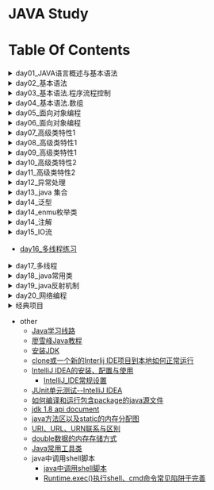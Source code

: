 JAVA Study
==

# Table Of Contents
<details>
<summary>day01_JAVA语言概述与基本语法</summary>

* [day01_JAVA语言概述与基本语法](./day01/README.md "day01")
    * [JAVA语言概述](./day01/README.md#JAVA语言概述)
        * [java语言特点](./day01/README.md#java语言特点)
        * [java两种核心机制](./day01/README.md#java两种核心机制)
        * [.java源文件要求](./day01/README.md#java源文件要求)
        * [javadoc生成文档说明](./day01/README.md#javadoc生成文档说明)
    * [关键字](./day01/README.md#关键字)
        * [定义数据类型的关键字](./day01/README.md#定义数据类型的关键字)
        * [定义数据类型值的关键字](./day01/README.md#定义数据类型值的关键字)
        * [定义流程控制的关键字](./day01/README.md#定义流程控制的关键字)
        * [定义权限修饰符的关键字](./day01/README.md#定义权限修饰符的关键字)
        * [定义类、函数、变量修饰符的关键字](./day01/README.md#定义类函数变量修饰符的关键字)
        * [定义类与类之间关系的关键字](./day01/README.md#定义类与类之间关系的关键字)
        * [定义建立实例及引用实例，判断实例的关键字](./day01/README.md#定义建立实例及引用实例判断实例的关键字)
        * [异常处理的关键字](./day01/README.md#异常处理的关键字)
        * [用于包的关键字](./day01/README.md#用于包的关键字)
        * [其他修饰符关键字](./day01/README.md#其他修饰符关键字)
        * [保留字](./day01/README.md#保留字)
    * [标识符](./day01/README.md#标识符)
        * [合法标识符规则](./day01/README.md#合法标识符规则)
    * [Java中名称命名规范](./day01/README.md#Java中名称命名规范)
    * [java中变量的声明与使用](./day01/README.md#java中变量的声明与使用)
        * [变量](./day01/README.md#变量)
        * [程序的执行过程](./day01/README.md#程序的执行过程)
        * [变量的分类](./day01/README.md#变量的分类)
            * [整数类型](./day01/README.md#整数类型)
            * [浮点型](./day01/README.md#浮点型)
            * [字符类型](./day01/README.md#字符类型)
            * [布尔类型boolean](./day01/README.md#布尔类型boolean)
        * [变量之间的运算](./day01/README.md#变量之间的运算)
    * [4种整数表达方式](./day01/README.md#4种整数表达方式)
    * [原码、反码、补码](./day01/README.md#原码反码补码)
    * [进制之间转换](./day01/README.md#进制之间转换)
        * [十进制转其它进制内置方法](./day01/README.md#十进制转其它进制内置方法)
    * [编码与字符集](./day01/README.md#编码与字符集)
        * [ASCII编码](./day01/README.md#ASCII编码)
        * [Unicode编码](./day01/README.md#Unicode编码)
            * [UTF-8](./day01/README.md#UTF-8)
</details>

<details>
<summary>day02_基本语法</summary>

* [day02_基本语法](./day02/README.md "day02")
    * [运算符](./day02/README.md#运算符)
        * [算术运算](./day02/README.md#算术运算)
            * [取模(取余数)：%](./day02/README.md#取模取余数)
            * [自增](./day02/README.md#自增)
            * [自减](./day02/README.md#自减)
            * [算术运算符的注意问题](./day02/README.md#算术运算符的注意问题)
            * [算术运算示例](./day02/README.md#算术运算示例)
        * [赋值运算符](./day02/README.md#赋值运算符)
        * [比较运算符](./day02/README.md#比较运算符)
        * [逻辑运算符](./day02/README.md#逻辑运算符)
            * [逻辑运算符对比示例](./day02/README.md#逻辑运算符对比示例)
        * [位运算符](./day02/README.md#位运算符)
            * [位运算符细节](./day02/README.md#位运算符细节)
            * [位运算应用例子](./day02/README.md#位运算应用例子)
        * [三元运算符](./day02/README.md#三元运算符)
        * [运算符的优先级](./day02/README.md#运算符的优先级)
    * [10进制数转以16进制格式打印出来](./day02/README.md#10进制数转以16进制格式打印出来)

</details>


<details>
<summary>day03_基本语法.程序流程控制</summary>

* [day03_基本语法.程序流程控制.循环结构](./day03/README.md "day03")
    * [程序流程控制](./day03/README.md#程序流程控制)
        * [结构类型](./day03/README.md#结构类型)
            * 顺序结构
            * 分支结构
            * 循环结构
    * [分支结构](./day03/README.md#分支结构)
        * [if-else](./day03/README.md#if-else)
        * [switch-case](./day03/README.md#switch-case)
            * [switch-case规则](./day03/README.md#switch-case规则)
    * [循环结构](./day03/README.md#循环结构)
        * [for循环](./day03/README.md#for循环)
        * [while](./day03/README.md#while)
        * [do-while](./day03/README.md#do-while)
        * [特殊流程控制break](./day03/README.md#特殊流程控制break)
            * break语句用于终止某个语句块的执行
            * [break语句出现在多层，嵌套的语句块中时，可以通过标签指明要终止的是哪一层语句块](./day03/README.md#break语句出现在多层嵌套的语句块中时可以通过标签指明要终止的是哪一层语句块)
        * [continue特殊控制](./day03/README.md#continue特殊控制)
        * [return](./day03/README.md#return)
        * [break, continue, return特殊流程控制说明](./day03/README.md#break-continue-return特殊流程控制说明)
</details>


<details>
<summary>day04_基本语法.数组</summary>

* [day04_基本语法.数组](./day04/README.md "day04")
    * [数组](./day04/README.md#数组)
    * [数组声明与初始化](./day04/README.md#数组声明与初始化)
    * [数组元素的默认值](./day04/README.md#数组元素的默认值)
    * [java数据的内存基本结构](./day04/README.md#java数据的内存基本结构)
    * [多维数组](./day04/README.md#多维数组)
        * [数组的不同书写格式](./day04/README.md#数组的不同书写格式)
        * [混合数据类型数组](./day04/README.md#混合数据类型数组)
        
    
</details>


<details>
<summary>day05_面向对象编程</summary>

* [day05_面向对象编程](./day05/README.md "day05")
    * [学习面向对象内容的三条主线](./day05/README.md#学习面向对象内容的三条主线)
    * [面向对象与面向过程](./day05/README.md#面向对象与面向过程)
    * [面向对象的思想概述](./day05/README.md#面向对象的思想概述)
    * [class类结构](./day05/README.md#class类结构)
        * [类的成员构成示例1](./day05/README.md#类的成员构成示例1)
        * [类的成员构成示例2](./day05/README.md#类的成员构成示例2)
    * [创建java自定义类](./day05/README.md#创建java自定义类)
        * [类的成员之一：属性](./day05/README.md#类的成员之一：属性)
        * [类中变量分类：成员变量与局部变量](./day05/README.md#类中变量分类成员变量与局部变量)
        * [类的成员之二：方法](./day05/README.md#类的成员之二方法)
        * [对象的创建和使用](./day05/README.md#对象的创建和使用)
        * [类的访问机制](./day05/README.md#类的访问机制)
        * [方法(method)](./day05/README.md#方法method)
            * 方法的调用
        * [方法的重载](./day05/README.md#方法的重载)
        * [可变个数的形参](./day05/README.md#可变个数的形参)
    * [内存划分的结构](./day05/README.md#内存划分的结构)
    * [方法的参数传递](./day05/README.md#方法的参数传递)
    * [面向对象特征之一：封装和隐藏](./day05/README.md#面向对象特征之一封装和隐藏)
        * [信息的封装和隐藏](./day05/README.md#信息的封装和隐藏)
        
</details>

<details>
<summary>day06_面向对象编程</summary>

* [day06_面向对象编程](./day06/README.md "day06")
    * [类的成员之三：构造器(构造方法)](./day06/README.md#类的成员之三构造器构造方法)
        * [构造器的特征](./day06/README.md#构造器的特征)
        * [构造器的作用](./day06/README.md#构造器的作用)
        * [构造器语法格式](./day06/README.md#构造器语法格式)
        * [构造器规则](./day06/README.md#构造器规则)
    * [构造器重载](./day06/README.md#构造器重载)

</details>

<details>
<summary>day07_高级类特性1</summary>

* [day07_高级类特性1](./day07/README.md "day07")
    * [关键字--this](./day07/README.md#关键字--this)
        * [this作用](./day07/README.md#this作用)
        * [this关键字使用注意事项](./day07/README.md#this关键字使用注意事项)
    * [JavaBean](./day07/README.md#JavaBean)
    * [UML图表示类方法](./day07/README.md#UML图表示类方法)
    * [关键字--package](./day07/README.md#关键字--package)
        * [package的使用](./day07/README.md#package的使用)
    * [关键字--import](./day07/README.md#关键字--import)
        * [import语句使用注意事项](./day07/README.md#import语句使用注意事项)
    * [JDK主要的包介绍](./day07/README.md#JDK主要的包介绍)
    * [面向对象特征之二：继承](./day07/README.md#面向对象特征之二继承)
        * [继承基本概念](./day07/README.md#继承基本概念)
        * [继承的作用](./day07/README.md#继承的作用)
        * [继承的规则](./day07/README.md#继承的规则)
    * [方法的重写(overrides)](./day07/README.md#方法的重写overrides)
        * [定义](./day07/README.md#定义)
        * [方法重写规则](./day07/README.md#方法重写规则)
    * [方法重写与方法重载的区别](./day07/README.md#方法重写与方法重载的区别)
</details>


<details>
<summary>day08_高级类特性1</summary>

* [day08_高级类特性1](./day08/README.md "day08")
    * [四种访问权限修饰符](./day08/README.md#四种访问权限修饰符)
    * [super关键字](./day08/README.md#super关键字)
        * [调用父类的构造器](./day08/README.md#调用父类的构造器)
    * [this和super的区别](./day08/README.md#this和super的区别)
        * [super父类与子类的内存结构](./day08/README.md#super父类与子类的内存结构)
        * [子类对象实例化的过程及内存结构](./day08/README.md#子类对象实例化的过程及内存结构)
    * [面向对象特征之三：多态性](./day08/README.md#面向对象特征之三多态性)
        * [虚拟方法调用(Virtual method invocation)](./day08/README.md#虚拟方法调用Virtual-method-invocation)
        * [子类继承父类](./day08/README.md#子类继承父类)
    * [instanceof操作符](./day08/README.md#instanceof操作符)
    * [对象类型转换(Casting)](./day08/README.md#对象类型转换Casting)
    * [Object类](./day08/README.md#Object类)
        * [Object类中的主要方法](./day08/README.md#Object类中的主要方法)
    * [==操作符与equals方法](./day08/README.md#操作符与equals方法)
    
</details>


<details>
<summary>day09_高级类特性1</summary>

* [day09_高级类特性1](./day09/README.md "day09")
    * [toString()方法](./day09/README.md#toString方法)
    * [包装类(Wrapper)](./day09/README.md#包装类Wrapper)
        * [基本数据类型、包装类、String类三者之间的互转](./day09/README.md#基本数据类型包装类String类三者之间的互转)
    * [static关键字](./day09/README.md#static关键字)
        * [类属性、类方法的设计思想](./day09/README.md#类属性类方法的设计思想)
        
</details>


<details>
<summary>day10_高级类特性2</summary>

* [day10_高级类特性2](./day10/README.md "day10")
    * [单例设计模式(Singleton)](./day10/README.md#单例设计模式Singleton)
        * [单例的实现](./day10/README.md#单例的实现)
    * [main方法](./day10/README.md#main方法)
    * [类的成员之四：初始化块](./day10/README.md#类的成员之四初始化块)
        * [代码块分类：static代码块、非satic代码块](./day10/README.md#代码块分类)
    * [final关键字](./day10/README.md#final关键字)
    * [抽象类(abstract class)](./day10/README.md#抽象类abstract-class)
    * [模板方法设计模式(TemplateMethod)](./day10/README.md#模板方法设计模式TemplateMethod)
    * [interfacer接口](./day10/README.md#interfacer接口)
        * [接口用法总结](./day10/README.md#接口用法总结)
</details>


<details>
<summary>day11_高级类特性2</summary>

* [day11_高级类特性2](./day11/README.md "day11")
    * [工厂方法设计模式(factory method)](./day11/README.md#工厂方法设计模式factory-method)
        * 概述
        * [应用场景](./day11/README.md#应用场景)
        * [示例](./day11/README.md#工厂方法设计模式示例)
        * [工厂方法设计总结](./day11/README.md#工厂方法设计总结)
    * [代理模式(proxy)](./day11/README.md#代理模式(proxy))
        * 概述(./day11/README.md#)
        * [示例](./day11/README.md#示例)
    * [接口和抽象类的关系](./day11/README.md#)
    * [类的成员之五：内部类](./day11/README.md#类的成员之五内部类)
        * [内部类示例](./day11/README.md#内部类示例)
    * [匿名内部类](./day11/README.md#匿名内部类)
        * [匿名内部示例](./day11/README.md#匿名内部示例)

</details>


<details>
<summary>day12_异常处理</summary>

* [day12_异常处理](./day12/README.md "day12")
    * [异常的定义](./day12/README.md#异常的定义)
        * [分类](./day12/README.md#分类)
        * Exception
        * 异常解决方法
        * [异常特点](./day12/README.md#异常特点)
        * [java异常类层次](./day12/README.md#java异常类层次)
        * [异常、错误 示例](./day12/README.md#示例)
    * [异常处理机制](./day12/README.md#异常处理机制)
        * [如何处理异常](./day12/README.md#如何处理异常)
    * [异常处理方式一：抓取异常](./day12/README.md#异常处理方式一抓取异常)
        * [注意](./day12/README.md#注意)
    * [异常处理方式二：声明抛出异常](./day12/README.md#异常处理方式二声明抛出异常)
        * [重写方法声明抛出异常的原则](./day12/README.md#重写方法声明抛出异常的原则)
    * [手动抛出异常](./day12/README.md#手动抛出异常)
    * [自定义异常类](./day12/README.md#自定义异常类)
    * [异常处理小结](./day12/README.md#异常处理小结)
        * [java异常处理模型：抓抛模型](./day12/README.md#java异常处理模型抓抛模型)
        * [异常处理5个关键字](./day12/README.md#异常处理5个关键字)
    * 其他
        * [java对象在内存中的结构](./day12/README.md#java对象在内存中的结构)
</details>


<details>
<summary>day13_java 集合</summary>

* [day13_java 集合](./day13/README.md "day13")
    * [java集合概述](./day13/README.md#java集合概述)
        * [Collection接口继承树](./day13/README.md#Collection接口继承树)
        * [Map接口继承树](./day13/README.md#Map接口继承树)
    * [Collection接口](./day13/README.md#Collection接口)
        * [Collection接口方法](./day13/README.md#Collection接口方法)
        * [使用Iterator接口遍历集合元素](./day13/README.md#使用Iterator接口遍历集合元素)
        * [for增强版遍历集合元素--foreach](./day13/README.md#for增强版遍历集合元素--foreach)
    * [List接口](./day13/README.md#List接口)
        * [List接口实现类之一：ArrayList](./day13/README.md#List接口实现类之一ArrayList)
        * [List实现类之二：LinkedList](./day13/README.md#List实现类之二LinkedList)
        * [List实现类之三：Vector](./day13/README.md#List实现类之三Vector)
        * [ListIterator接口](./day13/README.md#ListIterator接口)
        * [Iterator与ListIterator主要区别](./day13/README.md#Iterator与ListIterator主要区别)
    * [Set接口](./day13/README.md#Set接口)
        * [Set要求](./day13/README.md#Set要求)
        * [Set实现类之一：HashSet](./day13/README.md#Set实现类之一HashSet)
        * [hashCode()方法](./day13/README.md#hashCode方法)
        * [Set实现类之二：LinkedHashSet](./day13/README.md#Set实现类之二LinkedHashSet)
        * [Set实现类之三：TreeSet](./day13/README.md#Set实现类之三TreeSet)
    * [Map接口](./day13/README.md#Map接口)
        * [Map常用方法](./day13/README.md#Map常用方法)
        * [Map特点](./day13/README.md#Map特点)
        * [Map接口实现类之一：HashMap](./day13/README.md#Map接口实现类之一HashMap)
            * HashMap特点
            * [Map创建对象时指定初始值](./day13/README.md#Map创建对象时指定初始值)
        * [Map接口实现类之二：LinkedHashMap](./day13/README.md#Map接口实现类之二LinkedHashMap)
        * [Map接口实现类之三：TreeMap](./day13/README.md#Map接口实现类之三TreeMap)
        * [Map接口实现类之四：Hashtable](./day13/README.md#Map接口实现类之四Hashtable)
        * [Map接口实现类之五：Properties](./day13/README.md#Map接口实现类之五Properties)
    * [操作集合的工具类：Collections](./day13/README.md#操作集合的工具类Collections)
    * Enumeration迭代器
    * [其他](./day13/README.md#其他)
        * [Scanner异常处理](./day13/README.md#Scanner异常处理)
        * [List中元素为对象，通过对象中的指定属性进行排序](./day13/README.md#list中元素为对象通过对象中的指定属性进行排序)
</details>


<details>
<summary>day14_泛型</summary>

* [day14_泛型](./day14/README.md "泛型")
    * [泛型概述](./day14/README.md#泛型概述)
    * [泛型的使用](./day14/README.md#泛型的使用)
    * [泛型的几个重要使用的地方](./day14/README.md#泛型的几个重要使用的地方)
    * [泛型类规则](./day14/README.md#泛型类规则)
        * 自定义泛型类示例
    * [泛型接口](./day14/README.md#泛型接口)
    * [泛型方法](./day14/README.md#泛型方法)
    * [泛型与继承的关系](./day14/README.md#泛型与继承的关系)
    * [泛型通配符](./day14/README.md#泛型通配符)
</details>


<details>
<summary>day14_enmu枚举类</summary>

* [enmu枚举类](./README/枚举类.md "enmu枚举类")
    * [枚举类入门](./README/枚举类.md#)
        * [枚举类的属性](./README/枚举类.md#枚举类的属性)
    * [自定义枚举类](./README/枚举类.md#自定义枚举类)
    * [enum枚举类与普通类的区别](./README/枚举类.md#enum枚举类与普通类的区别)
    * [常用方法](./README/枚举类.md#常用方法)
        * [enum枚举类示例](./README/枚举类.md#enum枚举类示例)
    * [枚举类实现接口](./README/枚举类.md#枚举类实现接口)
        * [实现接口的枚举类示例](./README/枚举类.md#实现接口的枚举类示例)
    * [JDK内置的枚举类示例](./day14/src/com/java/enumerate/enumerate.md)
</details>


<details>
<summary>day14_注解</summary>

* [注解](./README/注解.md "注解")
    * [注解概述](./README/注解.md#注解概述)
    * [三个常用的Annotation](./README/注解.md#三个常用的Annotation)
        * [三个基本注解的使用示例](./README/注解.md#三个基本注解的使用示例)
    * [自定义注解](./README/注解.md#自定义注解)
        * [自定义注解示例](./README/注解.md#自定义注解示例)
    * [元注解](./README/注解.md#元注解)
    * [提取Annotation信息](./README/注解.md#提取Annotation信息)
    * [内置注解源码](./README/注解.md#内置注解源码)

</details>


<details>
<summary>day15_IO流</summary>

* [day15_IO流](./day15/README.md "IO流")
    * [File类](./day15/README.md#File类)
    * [JAVA IO原理](./day15/README.md#java-io原理)
    * [流的分类](./day15/README.md#流的分类)
        * [流的抽象基类](./day15/README.md#流的抽象基类)
        * [IO流体系](./day15/README.md#IO流体系)
        * [节点流和处理流](./day15/README.md#节点流和处理流)
    * [InputStream、Reader](./day15/README.md#inputstreamreader)
    * [OutputStream、Writer](./day15/README.md#outputstreamwriter)
    * [处理流之一：缓冲流](./day15/README.md#处理流之一缓冲流)
    * [处理流之二：转换流](./day15/README.md#处理流之二转换流)
        * [InputStreamReader](./day15/README.md#InputStreamReader)
        * [OutputStreamWriter](./day15/README.md#OutputStreamWriter)
    * [字符集](./day15/README.md#字符集)
    * [字符编码、解码(字节数组与字符数组互转时才需要指定字符集)](./day15/README.md#字符编码解码字节数组与字符数组互转时才需要指定字符集)
    * [处理之三：标准输入输出流](./day15/README.md#处理之三标准输入输出流)
    * [处理流之四：打印流](./day15/README.md#处理流之四打印流)
    * [处理流之五：数据流DataInputStream、DataOutputStream](./day15/README.md#处理流之五数据流DataInputStreamDataOutputStream)
    * [处理流之六：对象流](./day15/README.md#处理流之六对象流)
        * [对象流使用注意，读取时报java.io.EOFException异常](./day15/README.md#对象流使用注意读取时报javaioEOFException异常)
        * 对象的序列化
        * 使用对象流序列化对象
    * [RandomAccessFile类](./day15/README.md#RandomAccessFile类)
    * [流的基本应用小总结](./day15/README.md#流的基本应用小总结)
    
</details>


* [day16_多线程练习](./day16/README.md "")


<details>
<summary>day17_多线程</summary>

* [day17_多线程](./day17/README.md "多线程")
    * [程序、进程、线程概念](./day17/README.md#程序进程线程概念)
    * 多线程使用场景(./day17/README.md)
        * 多线程的创建和启动
    * [Thread类](./day17/README.md#Thread类)
        * [创建线程(类)的两种方法](./day17/README.md#创建线程类的两种方法)
            * [继承Thread类](./day17/README.md#继承Thread类)
            * [实现Runnable接口](./day17/README.md#实现Runnable接口)
         * [继承Thread方式和实现Runnable方法的联系与区别](./day17/README.md#继承Thread方式和实现Runnable方法的联系与区别)
         * [Thread构造器](./day17/README.md#Thread构造器)
         * [Thread常用方法](./day17/README.md#Thread常用方法)
    * [线程的调度](./day17/README.md#线程的调度)
    * [线程的优先级](./day17/README.md#线程的优先级)
    * [使用多线程的优点](./day17/README.md#使用多线程的优点)
    * [线程的分类](./day17/README.md#线程的分类)
        * 守护线程
        * 用户线程
    * [线程的生命周期](./day17/README.md#线程的生命周期)
    * [线程的同步](./day17/README.md#线程的同步)
    * [synchronized线程同步使用方法](./day17/README.md#synchronized线程同步使用方法)
    * [synchronized线程同步机制的两种实现方式](./day17/README.md#synchronized线程同步机制的两种实现方式)
        * 同步代码块
        * 同步方法
    * [互斥锁](./day17/README.md#互斥锁)
    * [懒汉式单例模式线程安全问题修复](./day17/README.md#懒汉式单例模式线程安全问题修复)
    * [释放锁的操作](./day17/README.md#释放锁的操作)
    * [不会释放锁的操作](./day17/README.md#不会释放锁的操作)
    * [线程的死锁问题](./day17/README.md#线程的死锁问题)
    * [线程通信](./day17/README.md#线程通信)
        * 线程通信示例
        * 线程通信应用示例(生产者/消费者问题)
</details>


<details>
<summary>day18_java常用类</summary>

* [day18_java常用类](./day18/README.md "java常用类")
    * [String类](./day18/README.md#String类)
        * 字符串的特性
        * String类的构造器
        * String方法
        * 字符串与基本数据类型、包装类之间转换
        * 字符串与字节数组的相互转换
        * 字符串与字符数组的相互转换
    * [StringBuffer类](./day18/README.md#StringBuffer类)
        * 特点
        * 构造器
        * StringBuffer方法
    * [StringBuilder类](./day18/README.md#StringBuilder类)
        * String、StringBuffer、StringBuilder特点比较
    * 与时间相关的类
        * System.currentTimeMillis();
        * Date：java.util.Date、java.sql.Date
        * SimpleDateFormat
        * Calendar
    * [主要时间标准](./day18/README.md#主要时间标准)
    * [System类的System.currentTimeMillis()方法](./day18/README.md#system类的systemcurrenttimemillis方法)
    * [Date类](./day18/README.md#Date类)
    * [SimpleDateFormat类](./day18/README.md#SimpleDateFormat类)
    * [Calendar类](./day18/README.md#Calendar类)
    * [Math类](./day18/README.md#Math类)
    * [BigInteger类](./day18/README.md#BigInteger类)
    * [BigDecimal类](./day18/README.md#BigDecimal类)
    * [Scanner类](./day18/README.md#Scanner类)
        * [Scanner类](./day18/README.md#next与nextLine区别)
</details>


<details>
<summary>day19_java反射机制</summary>

* [day19_java反射机制](./day19/README.md "java反射机制")
    * [java reflection](./day19/README.md#java-reflection)
        * 反射机制提供的功能
        * 反射相关的主要API
        * Class类主要方法
        * 反射示例
        * 获取类的Class实例的4种方法
        * 示例
    * [JAVA类加载过程](./day19/README.md#JAVA类加载过程)
        * ClassLoader
        *  类加载器一个主要方法
    * [通过反射调用类的完整结构](./day19/README.md#通过反射调用类的完整结构)
        * 获取实现的接口
        * 获取所继承的父类
        * 获取全部的构造器
        * 获取全部的方法
        * 获取全部的属性(Field)
        * 获取注解(Annotation)
        * 泛型相关
        * 获取类所在的包
        * 获取内部类
        * 数字形式修饰符转String修饰符
        * 示例
    * [通过反射调用类中指定的方法、属性、构造器](./day19/README.md#通过反射调用类中指定的方法属性构造器)
        * 调用指定的方法
        * 调用指定的属性
        * 调用指定的构造器
    * [JAVA动态代理](./day19/README.md#JAVA动态代理)
        * 静态代理示例
        * 动态代理示例
    * [动态代理与AOP(Aspect Orient Programming面向切面编程)](./day19/README.md#动态代理与aopaspect-orient-programming面向切面编程)
        * AOP代理示例
    
        
</details>


<details>
<summary>day20_网络编程</summary>

* [day20_网络编程](./day20/README.md "网络编程")
    * [网络编程概述](./day20/README.md#网络编程概述)
    * [通讯要素](./day20/README.md#网络基础)
        * IP和端口
            * InetAddress类(IP地址)、InetSocketAddress(IP、端口)
        * 网络通信协议
    * [TCP socket网络编程](./day20/README.md#基于Socket的TCP编程)
        * ServerSocket类
        * Socket类
        * [TCP socket、WebServer示例](./day20/README.md#TCP-socket示例)
    * [UDP socket网络编程](./day20/README.md#基于socket的UDP编程)
        * DatagramSocket类
        * DatagramPacket类
    * [URL socket网络编程](./day20/README.md#URL编程)
        * URL类
        * URLConnection类
        * HttpURLConnection类

</details>


<details>
<summary>经典项目</summary>

* 经典项目
    * [家庭记账软件](./project01/README.md)
    * [客户信息管理系统](./project02/README.md)
    * Bank管理系统
        * [Bank01](./Bank01/README.md)
        * [Bank02](./Bank02/README.md)
        * [Bank03](./Bank03/README.md)
        * [Bank04](./Bank04/README.md)
        * [Bank05](./Bank05/README.md)
        * [Bank06](./Bank06/README.md)
        * [Bank07](./Bank07/README.md)
        * [Bank08](./Bank08/README.md)
   
    * [开发团队调度软件](./project03/README.md)
    * 考试管理系统软件
</details>

* other
    * [Java学习线路](./README/java学习线路_ok.md)
    * [廖雪峰Java教程](https://www.liaoxuefeng.com/wiki/1252599548343744)
    * [安装JDK](./README/install_JDK.md "安装JDK")  
    * [clone或一个新的Interlij IDE项目到本地如何正常运行](README/Intellij_IDE_open_new_clone_project.md "clone或一个新的Interlij IDE项目到本地如何正常运行")
    * [IntelliJ IDEA的安装、配置与使用](README/images/other/IntelliJ_IDEA的安装、配置与使用.pdf)
        * [IntelliJ_IDE常规设置](./README/IntelliJ_IDE设置.md)
    * [JUnit单元测试--IntelliJ IDEA](./README/JUnit_IntelliJ_IDEA.md)
    * [如何编译和运行包含package的java源文件](./README/Compile_and_run_a_contain_package.md)
    * [jdk 1.8 api document](./README/java_resources.md)
    * [java方法区以及static的内存分配图](./README/java方法区以及static的内存分配图.md)
    * [URI、URL、URN联系与区别](./README/URI_URL_URN.md)
    * [double数据的内存存储方式](./README/double数据的内存存储方式.md)
    * [Java常用工具类](./README/Java常用工具类.md)
    * java中调用shell脚本
        * [java中调用shell脚本](./README/java中调用shell脚本/java中调用shell脚本.md)
        * [Runtime.exec()执行shell、cmd命令常见陷阱于完善](./README/java中调用shell脚本/Runtime.exec()执行shell、cmd命令常见陷阱于完善.md)
    